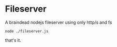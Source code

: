 # Fileserver
A braindead nodejs fileserver using only http/s and fs


`node ./fileserver.js`


that's it.
